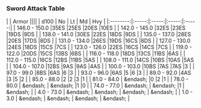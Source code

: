 ### Sword Attack Table

|      | Armor ||||
| d100 | No | Lt | Md | Hvy |
|:--------:|:-----:|:-----:|:-----:|:-----:|
| 146.0 - 150.0 |35ES |25ES |20ES |10ES |
| 142.0 - 145.0 |32ES |23ES |19DS |9DS |
| 138.0 - 141.0 |30ES |22ES |18DS |9DS |
| 135.0 - 137.0 |28ES |20ES |17DS |8DS |
| 131.0 - 134.0 |26ES |19DS |16CS |8DS |
| 127.0 - 130.0 |24ES |18DS |15CS |7CS |
| 123.0 - 126.0 |22ES |16CS |14CS |7CS |
| 119.0 - 122.0 |20DS |15CS |13BS |6BS |
| 116.0 - 118.0 |18DS |13CS |11BS |6AS |
| 112.0 - 115.0 |16CS |12BS |11BS |5AS |
| 108.0 - 111.0 |14CS |10BS |10AS |5AS |
| 104.0 - 107.0 |12BS |9AS |9AS |4AS |
| 100.0 - 103.0 |10BS |7AS |7AS |3 |
| 97.0 - 99.0 |8BS |6AS |6 |3 |
| 93.0 - 96.0 |6AS |5 |6 |3 |
| 89.0 - 92.0 |4AS |3 |5 |2 |
| 85.0 - 88.0 |2 |2 |3 |1 |
| 81.0 - 84.0 | &endash;  |0 |2 |1 |
| 78.0 - 80.0 | &endash;  | &endash;  |1 |0 |
| 74.0 - 77.0 | &endash;  | &endash;  |1 | &endash;  |
| 4.0 - 73.0 | &endash;  | &endash;  | &endash;  | &endash;  |
| 1.0 - 3.0 | &endash;  | &endash;  | &endash;  | &endash;  |
